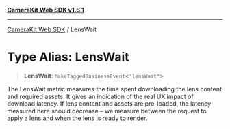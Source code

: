 [**CameraKit Web SDK v1.6.1**](../README.md)

***

[CameraKit Web SDK](../globals.md) / LensWait

# Type Alias: LensWait

> **LensWait**: `MakeTaggedBusinessEvent`\<`"lensWait"`\>

The LensWait metric measures the time spent downloading the lens content and required assets. It gives an indication
of the real UX impact of download latency. If lens content and assets are pre-loaded, the latency measured here
should decrease – we measure between the request to apply a lens and when the lens is ready to render.

